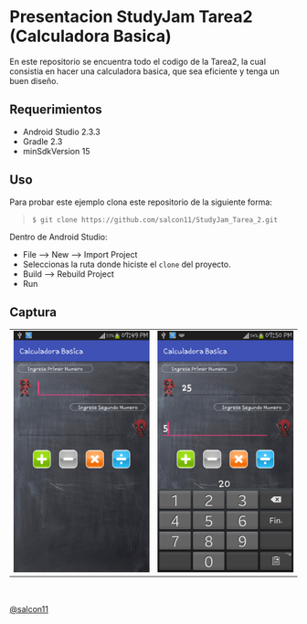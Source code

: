 # Presentacion StudyJam Tarea2 (Calculadora Basica)

En este repositorio se encuentra todo el codigo de la Tarea2, la cual consistia en hacer una calculadora basica, que sea eficiente y tenga un buen diseño.


## Requerimientos

  * Android Studio 2.3.3
  * Gradle 2.3
  * minSdkVersion 15

## Uso

Para probar este ejemplo clona este repositorio de la siguiente forma:
>
>     $ git clone https://github.com/salcon11/StudyJam_Tarea_2.git

Dentro de Android Studio:

* File --> New --> Import Project
* Seleccionas la ruta donde hiciste el `clone` del proyecto.
* Build --> Rebuild Project
* Run

## Captura

<div align="center">
    <center>
        <table border="0">
            <tr>
                <td> <img src="/img/captura1.png" width="300"> </td>
                <td> <img src="/img/captura2.png" width="300"> </td>
            </tr>
        </table>
    </center>
</div>
<br><br>
<a href="https://github.com/salcon11" target="_blank">@salcon11</a>